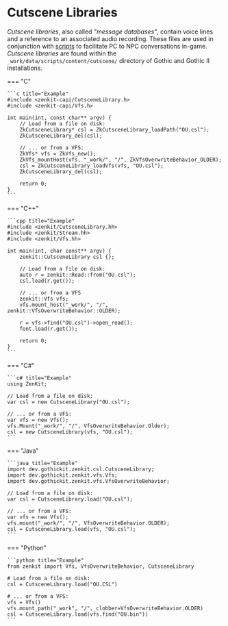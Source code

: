# Cutscene Libraries

*Cutscene libraries*, also called *"message databases"*, contain voice lines and a reference to an associated
audio recording. These files are used in conjunction with [scripts](daedalus-script.md) to facilitate PC to NPC
conversations in-game. *Cutscene libraries* are found within the `_work/data/scripts/content/cutscene/` directory
of Gothic and Gothic II installations. 

=== "C"

    ```c title="Example"
    #include <zenkit-capi/CutsceneLibrary.h>
    #include <zenkit-capi/Vfs.h>

    int main(int, const char** argv) {
        // Load from a file on disk:
        ZkCutsceneLibrary* csl = ZkCutsceneLibrary_loadPath("OU.csl");
        ZkCutsceneLibrary_del(csl);

        // ... or from a VFS:
        ZkVfs* vfs = ZkVfs_new();
        ZkVfs_mountHost(vfs, "_work/", "/", ZkVfsOverwriteBehavior_OLDER);
        csl = ZkCutsceneLibrary_loadVfs(vfs, "OU.csl");
        ZkCutsceneLibrary_del(csl);

        return 0;
    }
    ```

=== "C++"

    ```cpp title="Example"
    #include <zenkit/CutsceneLibrary.hh>
    #include <zenkit/Stream.hh>
    #include <zenkit/Vfs.hh>

    int main(int, char const** argv) {
        zenkit::CutsceneLibrary csl {};
        
        // Load from a file on disk:
        auto r = zenkit::Read::from("OU.csl");
        csl.load(r.get());

        // ... or from a VFS
        zenkit::Vfs vfs;
        vfs.mount_host("_work/", "/", zenkit::VfsOverwriteBehavior::OLDER);

        r = vfs->find("OU.csl")->open_read();
        font.load(r.get());

        return 0;
    }
    ```

=== "C#"
    
    ```c# title="Example"
    using ZenKit;

    // Load from a file on disk:
    var csl = new CutsceneLibrary("OU.csl");

    // ... or from a VFS:
    var vfs = new Vfs();
    vfs.Mount("_work/", "/", VfsOverwriteBehavior.Older);
    csl = new CutsceneLibrary(vfs, "OU.csl");
    ```

=== "Java"
    
    ```java title="Example"
    import dev.gothickit.zenkit.csl.CutsceneLibrary;
    import dev.gothickit.zenkit.vfs.Vfs;
    import dev.gothickit.zenkit.vfs.VfsOverwriteBehavior;

    // Load from a file on disk:
    var csl = CutsceneLibrary.load("OU.csl");

    // ... or from a VFS:
    var vfs = new Vfs();
    vfs.mount("_work/", "/", VfsOverwriteBehavior.OLDER);
    csl = CutsceneLibrary.load(vfs, "OU.csl");
    ```

=== "Python"

    ```python title="Example"
    from zenkit import Vfs, VfsOverwriteBehavior, CutsceneLibrary

    # Load from a file on disk:
    csl = CutsceneLibrary.load("OU.CSL")

    # ... or from a VFS:
    vfs = Vfs()
    vfs.mount_path("_work", "/", clobber=VfsOverwriteBehavior.OLDER)
    csl = CutsceneLibrary.load(vfs.find("OU.bin"))
    ```
